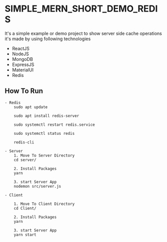 # SIMPLE_MERN_SHORT_DEMO_REDIS
It's a simple example or demo project to show server side cache operations
it's made by using following technologies
- ReactJS
- NodeJS
- MongoDB
- ExpressJS
- MaterialUI
- Redis

## How To Run 
```
- Redis
    sudo apt update

    sudo apt install redis-server

    sudo systemctl restart redis.service

    sudo systemctl status redis

    redis-cli
    
- Server
    1. Move To Server Directory
    cd server/

    2. Install Packages
    yarn

    3. start Server App
    nodemon src/server.js 

- Client    

    1. Move To Client Directory
    cd Client/

    2. Install Packages
    yarn

    3. start Server App
    yarn start
```
